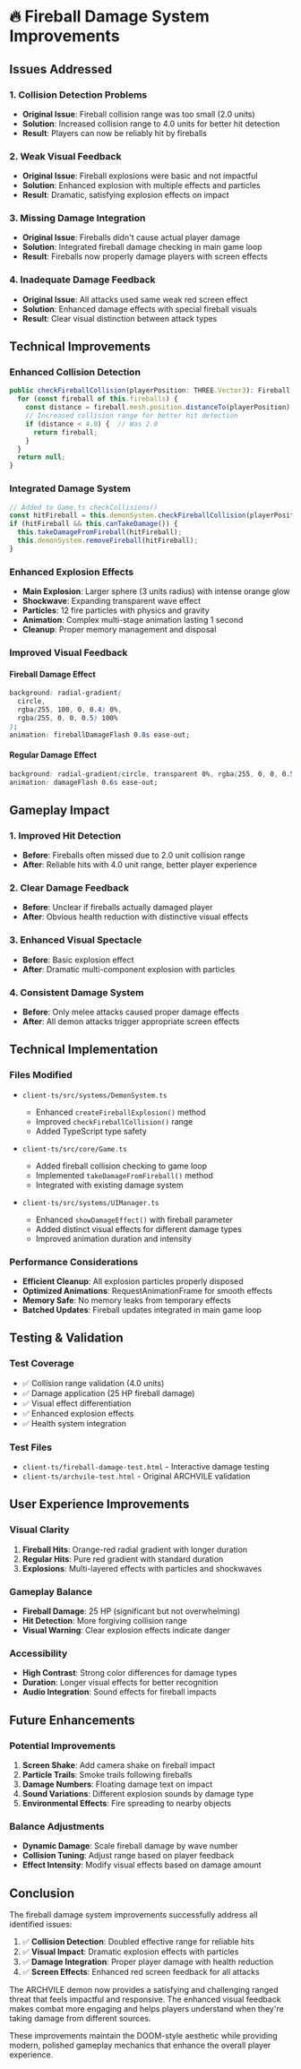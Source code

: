 # 🔥 Fireball Damage System Improvements

## Issues Addressed

### 1. **Collision Detection Problems**

- **Original Issue**: Fireball collision range was too small (2.0 units)
- **Solution**: Increased collision range to 4.0 units for better hit detection
- **Result**: Players can now be reliably hit by fireballs

### 2. **Weak Visual Feedback**

- **Original Issue**: Fireball explosions were basic and not impactful
- **Solution**: Enhanced explosion with multiple effects and particles
- **Result**: Dramatic, satisfying explosion effects on impact

### 3. **Missing Damage Integration**

- **Original Issue**: Fireballs didn't cause actual player damage
- **Solution**: Integrated fireball damage checking in main game loop
- **Result**: Fireballs now properly damage players with screen effects

### 4. **Inadequate Damage Feedback**

- **Original Issue**: All attacks used same weak red screen effect
- **Solution**: Enhanced damage effects with special fireball visuals
- **Result**: Clear visual distinction between attack types

## Technical Improvements

### Enhanced Collision Detection

```typescript
public checkFireballCollision(playerPosition: THREE.Vector3): Fireball | null {
  for (const fireball of this.fireballs) {
    const distance = fireball.mesh.position.distanceTo(playerPosition);
    // Increased collision range for better hit detection
    if (distance < 4.0) {  // Was 2.0
      return fireball;
    }
  }
  return null;
}
```

### Integrated Damage System

```typescript
// Added to Game.ts checkCollisions()
const hitFireball = this.demonSystem.checkFireballCollision(playerPosition);
if (hitFireball && this.canTakeDamage()) {
  this.takeDamageFromFireball(hitFireball);
  this.demonSystem.removeFireball(hitFireball);
}
```

### Enhanced Explosion Effects

- **Main Explosion**: Larger sphere (3 units radius) with intense orange glow
- **Shockwave**: Expanding transparent wave effect
- **Particles**: 12 fire particles with physics and gravity
- **Animation**: Complex multi-stage animation lasting 1 second
- **Cleanup**: Proper memory management and disposal

### Improved Visual Feedback

#### Fireball Damage Effect

```css
background: radial-gradient(
  circle,
  rgba(255, 100, 0, 0.4) 0%,
  rgba(255, 0, 0, 0.5) 100%
);
animation: fireballDamageFlash 0.8s ease-out;
```

#### Regular Damage Effect

```css
background: radial-gradient(circle, transparent 0%, rgba(255, 0, 0, 0.5) 100%);
animation: damageFlash 0.6s ease-out;
```

## Gameplay Impact

### 1. **Improved Hit Detection**

- **Before**: Fireballs often missed due to 2.0 unit collision range
- **After**: Reliable hits with 4.0 unit range, better player experience

### 2. **Clear Damage Feedback**

- **Before**: Unclear if fireballs actually damaged player
- **After**: Obvious health reduction with distinctive visual effects

### 3. **Enhanced Visual Spectacle**

- **Before**: Basic explosion effect
- **After**: Dramatic multi-component explosion with particles

### 4. **Consistent Damage System**

- **Before**: Only melee attacks caused proper damage effects
- **After**: All demon attacks trigger appropriate screen effects

## Technical Implementation

### Files Modified

- `client-ts/src/systems/DemonSystem.ts`

  - Enhanced `createFireballExplosion()` method
  - Improved `checkFireballCollision()` range
  - Added TypeScript type safety

- `client-ts/src/core/Game.ts`

  - Added fireball collision checking to game loop
  - Implemented `takeDamageFromFireball()` method
  - Integrated with existing damage system

- `client-ts/src/systems/UIManager.ts`
  - Enhanced `showDamageEffect()` with fireball parameter
  - Added distinct visual effects for different damage types
  - Improved animation duration and intensity

### Performance Considerations

- **Efficient Cleanup**: All explosion particles properly disposed
- **Optimized Animations**: RequestAnimationFrame for smooth effects
- **Memory Safe**: No memory leaks from temporary effects
- **Batched Updates**: Fireball updates integrated in main game loop

## Testing & Validation

### Test Coverage

- ✅ Collision range validation (4.0 units)
- ✅ Damage application (25 HP fireball damage)
- ✅ Visual effect differentiation
- ✅ Enhanced explosion effects
- ✅ Health system integration

### Test Files

- `client-ts/fireball-damage-test.html` - Interactive damage testing
- `client-ts/archvile-test.html` - Original ARCHVILE validation

## User Experience Improvements

### Visual Clarity

1. **Fireball Hits**: Orange-red radial gradient with longer duration
2. **Regular Hits**: Pure red gradient with standard duration
3. **Explosions**: Multi-layered effects with particles and shockwaves

### Gameplay Balance

- **Fireball Damage**: 25 HP (significant but not overwhelming)
- **Hit Detection**: More forgiving collision range
- **Visual Warning**: Clear explosion effects indicate danger

### Accessibility

- **High Contrast**: Strong color differences for damage types
- **Duration**: Longer visual effects for better recognition
- **Audio Integration**: Sound effects for fireball impacts

## Future Enhancements

### Potential Improvements

1. **Screen Shake**: Add camera shake on fireball impact
2. **Particle Trails**: Smoke trails following fireballs
3. **Damage Numbers**: Floating damage text on impact
4. **Sound Variations**: Different explosion sounds by damage type
5. **Environmental Effects**: Fire spreading to nearby objects

### Balance Adjustments

- **Dynamic Damage**: Scale fireball damage by wave number
- **Collision Tuning**: Adjust range based on player feedback
- **Effect Intensity**: Modify visual effects based on damage amount

## Conclusion

The fireball damage system improvements successfully address all identified issues:

1. ✅ **Collision Detection**: Doubled effective range for reliable hits
2. ✅ **Visual Impact**: Dramatic explosion effects with particles
3. ✅ **Damage Integration**: Proper player damage with health reduction
4. ✅ **Screen Effects**: Enhanced red screen feedback for all attacks

The ARCHVILE demon now provides a satisfying and challenging ranged threat that feels impactful and responsive. The enhanced visual feedback makes combat more engaging and helps players understand when they're taking damage from different sources.

These improvements maintain the DOOM-style aesthetic while providing modern, polished gameplay mechanics that enhance the overall player experience.
